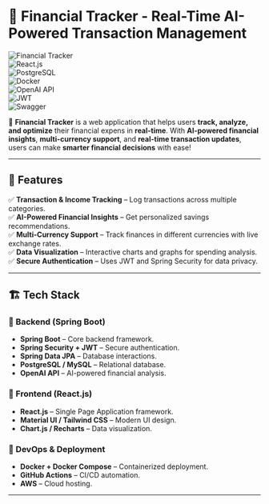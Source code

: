 # 🌟 Financial Tracker - Real-Time AI-Powered Transaction Management  

![Financial Tracker](https://img.shields.io/badge/Spring%20Boot-%2334D399?style=for-the-badge&logo=spring&logoColor=white)  
![React.js](https://img.shields.io/badge/React.js-%2361DAFB?style=for-the-badge&logo=react&logoColor=black)  
![PostgreSQL](https://img.shields.io/badge/PostgreSQL-%234169E1?style=for-the-badge&logo=postgresql&logoColor=white)  
![Docker](https://img.shields.io/badge/Docker-%232496ED?style=for-the-badge&logo=docker&logoColor=white)  
![OpenAI API](https://img.shields.io/badge/OpenAI%20API-%234B0082?style=for-the-badge&logo=openai&logoColor=white)  
![JWT](https://img.shields.io/badge/JWT-%2334D399?style=for-the-badge&logo=jwt&logoColor=white)  
![Swagger](https://img.shields.io/badge/Swagger-%2398C0F8?style=for-the-badge&logo=swagger&logoColor=black)

🚀 **Financial Tracker** is a web application that helps users **track, analyze, and optimize** their financial expens in **real-time**. With **AI-powered financial insights**, **multi-currency support**, and **real-time transaction updates**, users can make **smarter financial decisions** with ease!  

---

## 📌 Features  

✅ **Transaction & Income Tracking** – Log transactions across multiple categories.   
✅ **AI-Powered Financial Insights** – Get personalized savings recommendations.  
✅ **Multi-Currency Support** – Track finances in different currencies with live exchange rates.  
✅ **Data Visualization** – Interactive charts and graphs for spending analysis.  
✅ **Secure Authentication** – Uses JWT and Spring Security for data privacy.  

---

## 🏗️ Tech Stack  

### 🔹 Backend (Spring Boot)  
- **Spring Boot** – Core backend framework.   
- **Spring Security + JWT** – Secure authentication.  
- **Spring Data JPA** – Database interactions.  
- **PostgreSQL / MySQL** – Relational database.  
- **OpenAI API** – AI-powered financial analysis.  

### 🔹 Frontend (React.js)  
- **React.js** – Single Page Application framework.  
- **Material UI / Tailwind CSS** – Modern UI design.  
- **Chart.js / Recharts** – Data visualization.  

### 🔹 DevOps & Deployment  
- **Docker + Docker Compose** – Containerized deployment.  
- **GitHub Actions** – CI/CD automation.  
- **AWS** – Cloud hosting.  

---
